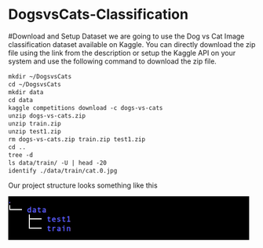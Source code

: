 # DogsvsCats-Classification

#Download and Setup Dataset
we are going to use the Dog vs Cat Image classification dataset available on Kaggle. You can directly download the zip file using the link from the description or setup the Kaggle API on your system and use the following command to download the zip file. 

```
mkdir ~/DogsvsCats
cd ~/DogsvsCats
mkdir data
cd data
kaggle competitions download -c dogs-vs-cats
unzip dogs-vs-cats.zip
unzip train.zip
unzip test1.zip
rm dogs-vs-cats.zip train.zip test1.zip
cd ..
tree -d
ls data/train/ -U | head -20
identify ./data/train/cat.0.jpg
```
Our project structure looks something like this 

![Project Structure](./imgs/1.png)